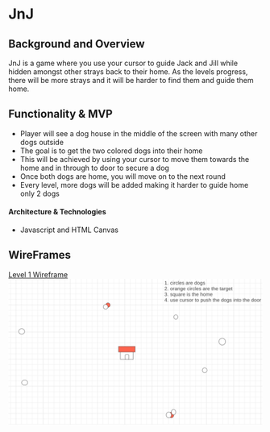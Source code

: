 # JnJ

## Background and Overview

JnJ is a game where you use your cursor to guide Jack and Jill while hidden amongst other strays back to their home. As the levels progress, there will be more strays and it will be harder to find them and guide them home.

## Functionality & MVP

   - Player will see a dog house in the middle of the screen with many other dogs outside
   - The goal is to get the two colored dogs into their home
   - This will be achieved by using your cursor to move them towards the home and in through to door to secure a dog
   - Once both dogs are home, you will move on to the next round
   - Every level, more dogs will be added making it harder to guide home only 2 dogs

#### Architecture & Technologies
   - Javascript and HTML Canvas

## WireFrames
[Level 1 Wireframe](https://wireframe.cc/8UGtUw)
<img src="./src/images/level1-wireframe.png" alt="jnj-level1-wireframe"/>



